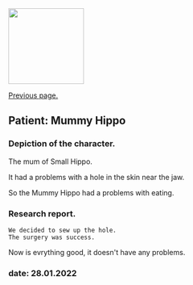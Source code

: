 <img src="https://itekus009.github.io/WAClinic/images/WAClinic.png" width="150">

[Previous page.](https://itekus009.github.io/WAClinic/patients/patients_list.html)

## Patient: Mummy Hippo

### Depiction of the character.

The mum of Small Hippo. 

It had a problems with a hole in the skin near the jaw.

So the Mummy Hippo had a problems with eating.

### Research report.

```
We decided to sew up the hole.
The surgery was success.

```

Now is evrything good, it doesn't have any problems.

### date: 28.01.2022

